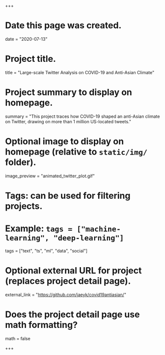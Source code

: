 +++
# Date this page was created.
date = "2020-07-13"

# Project title.
title = "Large-scale Twitter Analysis on COVID-19 and Anti-Asian Climate"

# Project summary to display on homepage.
summary = "This project traces how COVID-19 shaped an anti-Asian climate on Twitter, drawing on more than 1 million US-located tweets."

# Optional image to display on homepage (relative to `static/img/` folder).
image_preview = "animated_twitter_plot.gif"

# Tags: can be used for filtering projects.
# Example: `tags = ["machine-learning", "deep-learning"]`
tags = ["text", "ts", "ml", "data", "social"]

# Optional external URL for project (replaces project detail page).
external_link = "https://github.com/jaeyk/covid19antiasian/"

# Does the project detail page use math formatting?
math = false

+++

